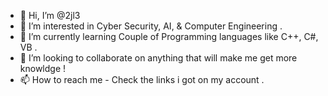 - 👋 Hi, I’m @2jl3
- 👀 I’m interested in Cyber Security, AI, & Computer Engineering .
- 🌱 I’m currently learning Couple of Programming languages like C++, C#, VB .
- 💞️ I’m looking to collaborate on anything that will make me get more knowldge !
- 📫 How to reach me - Check the links i got on my account .

<!---
2jl3/2jl3 is a ✨ special ✨ repository because its `README.md` (this file) appears on your GitHub profile.
You can click the Preview link to take a look at your changes.
--->
